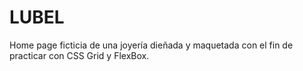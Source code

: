 # LUBEL

Home page ficticia de una joyería dieñada y maquetada con el fin de practicar con CSS Grid y FlexBox.
